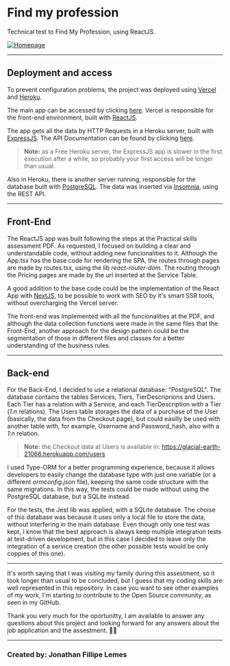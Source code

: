 # Find my profession

Technical test to Find My Profession, using ReactJS.

[![Homepage](https://i.ibb.co/DM7T25r/homepage.png)](https://find-my-profession.vercel.app/)

---

## Deployment and access

To prevent configuration problems, the project was deployed using <a href="https://vercel.com/">Vercel</a> and <a href="http://heroku.com/">Heroku</a>.

The main app can be accessed by clicking <a rel="noreferrer" target="_blank" href="https://find-my-profession.vercel.app/">here</a>. Vercel is responsible for the front-end environment, built with <a href="https://pt-br.reactjs.org/">ReactJS</a>. 

The app gets all the data by HTTP Requests in a Heroku server, built with <a href="https://expressjs.com/pt-br/">ExpressJS</a>. The API Documentation can be found by clicking <a className="nav-link" rel="noreferrer" target="_blank" href="https://app.swaggerhub.com/apis-docs/JonathanLemes/Find-my-profession/">here</a>.
>**Note:** as a Free Heroku server, the ExpressJS app is slower in the first execution after a while, so probably your first access will be longer than usual.

Also in Heroku, there is another server running, responsible for the database built with <a href="https://www.postgresql.org/">PostgreSQL</a>. The data was inserted via <a href="https://insomnia.rest/">Insomnia</a>, using the REST API.

---

## Front-End

The ReactJS app was built following the steps at the Practical skills assessment PDF. As requested, I focused on building a clear and understandable code, without adding new funcionalities to it. Although the App.tsx has the base code for rendering the SPA, the routes through pages are made by routes.tsx, using the lib *react-router-dom*. The routing through the Pricing pages are made by the url inserted at the Service Table.

A good addition to the base code could be the implementation of the React App with <a href="https://nextjs.org/">NextJS</a>, to be possible to work with SEO by it's smart SSR tools, without overcharging the Vercel server.

The front-end was implemented with all the funcionalities at the PDF, and although the data collection functions were made in the same files that the Front-End, another approach for the design pattern could be the segmentation of those in different files and classes for a better understanding of the business rules.

---

## Back-end

For the Back-End, I decided to use a relational database: "PostgreSQL". The database contains the tables Services, Tiers, TierDescriprions and Users. Each Tier has a relation with a Service, and each TierDescription with a Tier (*1:n* relations). The Users table storages the data of a purchase of the User (basically, the data from the Checkout page), but could easilly be used with another table with, for example, Username and Password_hash, also with a *1:n* relation.
>**Note:** the Checkout data at Users is available in: <a href="https://glacial-earth-21066.herokuapp.com/users">https://glacial-earth-21066.herokuapp.com/users</a>

I used Type-ORM for a better programming experience, because it allows developers to easily change the database type with just one variable (or a different *ormconfig.json* file), keeping the same code structure with the same migrations. In this way, the tests could be made without using the PostgreSQL database, but a SQLite instead.

For the tests, the Jest lib was applied, with a SQLite database. The choise of this database was because it uses only a local file to store the data, without interfering in the main database. Even though only one test was kept, I know that the best approach is always keep multiple integration tests at test-driven development, but in this case I decided to leave only the integration of a service creation (the other possible tests would be only coppies of this one).

---

It's worth saying that I was visiting my family during this assestment, so it took longer than usual to be concluded, but I guess that my coding skills are well represented in this repository. In case you want to see other examples of my work, I'm starting to contribute to the Open Source community, as seen in my GitHub.

Thank you very much for the oportunitty, I am available to answer any questions about this project and looking forward for any answers about the job application and the assestment. 🖖😉

---

### Created by: Jonathan Fillipe Lemes